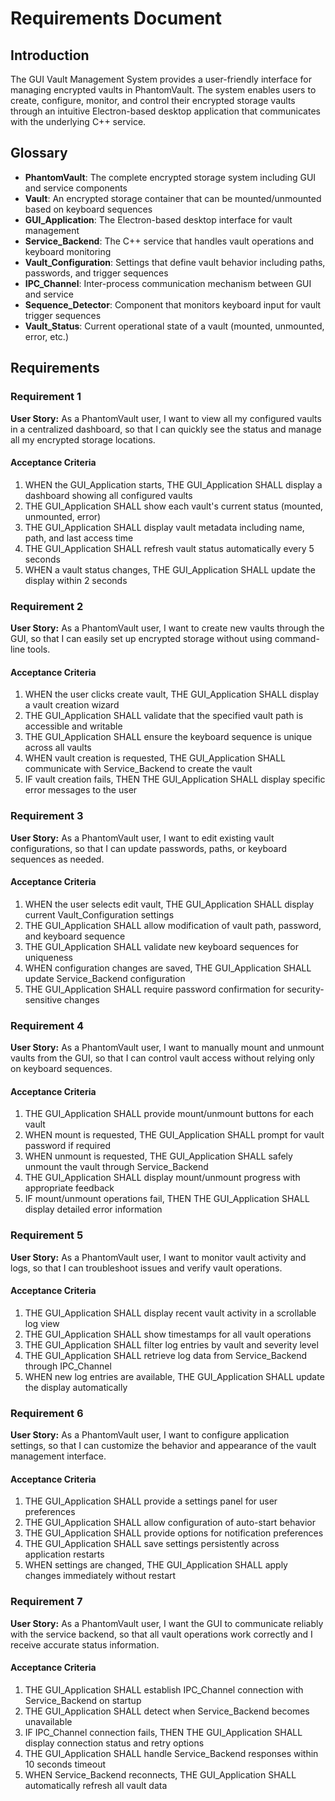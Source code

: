 # Requirements Document

## Introduction

The GUI Vault Management System provides a user-friendly interface for managing encrypted vaults in PhantomVault. The system enables users to create, configure, monitor, and control their encrypted storage vaults through an intuitive Electron-based desktop application that communicates with the underlying C++ service.

## Glossary

- **PhantomVault**: The complete encrypted storage system including GUI and service components
- **Vault**: An encrypted storage container that can be mounted/unmounted based on keyboard sequences
- **GUI_Application**: The Electron-based desktop interface for vault management
- **Service_Backend**: The C++ service that handles vault operations and keyboard monitoring
- **Vault_Configuration**: Settings that define vault behavior including paths, passwords, and trigger sequences
- **IPC_Channel**: Inter-process communication mechanism between GUI and service
- **Sequence_Detector**: Component that monitors keyboard input for vault trigger sequences
- **Vault_Status**: Current operational state of a vault (mounted, unmounted, error, etc.)

## Requirements

### Requirement 1

**User Story:** As a PhantomVault user, I want to view all my configured vaults in a centralized dashboard, so that I can quickly see the status and manage all my encrypted storage locations.

#### Acceptance Criteria

1. WHEN the GUI_Application starts, THE GUI_Application SHALL display a dashboard showing all configured vaults
2. THE GUI_Application SHALL show each vault's current status (mounted, unmounted, error)
3. THE GUI_Application SHALL display vault metadata including name, path, and last access time
4. THE GUI_Application SHALL refresh vault status automatically every 5 seconds
5. WHEN a vault status changes, THE GUI_Application SHALL update the display within 2 seconds

### Requirement 2

**User Story:** As a PhantomVault user, I want to create new vaults through the GUI, so that I can easily set up encrypted storage without using command-line tools.

#### Acceptance Criteria

1. WHEN the user clicks create vault, THE GUI_Application SHALL display a vault creation wizard
2. THE GUI_Application SHALL validate that the specified vault path is accessible and writable
3. THE GUI_Application SHALL ensure the keyboard sequence is unique across all vaults
4. WHEN vault creation is requested, THE GUI_Application SHALL communicate with Service_Backend to create the vault
5. IF vault creation fails, THEN THE GUI_Application SHALL display specific error messages to the user

### Requirement 3

**User Story:** As a PhantomVault user, I want to edit existing vault configurations, so that I can update passwords, paths, or keyboard sequences as needed.

#### Acceptance Criteria

1. WHEN the user selects edit vault, THE GUI_Application SHALL display current Vault_Configuration settings
2. THE GUI_Application SHALL allow modification of vault path, password, and keyboard sequence
3. THE GUI_Application SHALL validate new keyboard sequences for uniqueness
4. WHEN configuration changes are saved, THE GUI_Application SHALL update Service_Backend configuration
5. THE GUI_Application SHALL require password confirmation for security-sensitive changes

### Requirement 4

**User Story:** As a PhantomVault user, I want to manually mount and unmount vaults from the GUI, so that I can control vault access without relying only on keyboard sequences.

#### Acceptance Criteria

1. THE GUI_Application SHALL provide mount/unmount buttons for each vault
2. WHEN mount is requested, THE GUI_Application SHALL prompt for vault password if required
3. WHEN unmount is requested, THE GUI_Application SHALL safely unmount the vault through Service_Backend
4. THE GUI_Application SHALL display mount/unmount progress with appropriate feedback
5. IF mount/unmount operations fail, THEN THE GUI_Application SHALL display detailed error information

### Requirement 5

**User Story:** As a PhantomVault user, I want to monitor vault activity and logs, so that I can troubleshoot issues and verify vault operations.

#### Acceptance Criteria

1. THE GUI_Application SHALL display recent vault activity in a scrollable log view
2. THE GUI_Application SHALL show timestamps for all vault operations
3. THE GUI_Application SHALL filter log entries by vault and severity level
4. THE GUI_Application SHALL retrieve log data from Service_Backend through IPC_Channel
5. WHEN new log entries are available, THE GUI_Application SHALL update the display automatically

### Requirement 6

**User Story:** As a PhantomVault user, I want to configure application settings, so that I can customize the behavior and appearance of the vault management interface.

#### Acceptance Criteria

1. THE GUI_Application SHALL provide a settings panel for user preferences
2. THE GUI_Application SHALL allow configuration of auto-start behavior
3. THE GUI_Application SHALL provide options for notification preferences
4. THE GUI_Application SHALL save settings persistently across application restarts
5. WHEN settings are changed, THE GUI_Application SHALL apply changes immediately without restart

### Requirement 7

**User Story:** As a PhantomVault user, I want the GUI to communicate reliably with the service backend, so that all vault operations work correctly and I receive accurate status information.

#### Acceptance Criteria

1. THE GUI_Application SHALL establish IPC_Channel connection with Service_Backend on startup
2. THE GUI_Application SHALL detect when Service_Backend becomes unavailable
3. IF IPC_Channel connection fails, THEN THE GUI_Application SHALL display connection status and retry options
4. THE GUI_Application SHALL handle Service_Backend responses within 10 seconds timeout
5. WHEN Service_Backend reconnects, THE GUI_Application SHALL automatically refresh all vault data